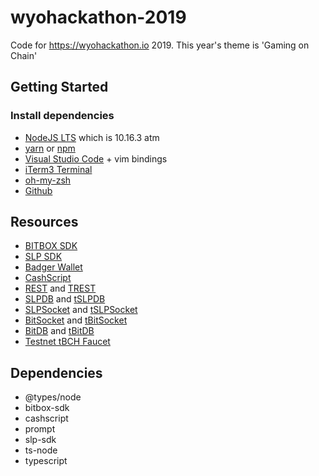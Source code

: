 # wyohackathon-2019

Code for https://wyohackathon.io 2019. This year's theme is 'Gaming on Chain'

## Getting Started

### Install dependencies

- [NodeJS LTS](https://nodejs.org/en) which is 10.16.3 atm
- [yarn](https://yarnpkg.com/lang/en/) or [npm](npmjs.com)
- [Visual Studio Code](https://code.visualstudio.com) + vim bindings
- [iTerm3 Terminal](https://www.iterm2.com/version3.html)
- [oh-my-zsh](https://github.com/robbyrussell/oh-my-zsh)
- [Github](https://github.com/Bitcoin-com/)

## Resources

- [BITBOX SDK](https://developer.bitcoin.com/bitbox)
- [SLP SDK](https://developer.bitcoin.com/slp)
- [Badger Wallet](https://badger.bitcoin.com)
- [CashScript](https://developer.bitcoin.com/cashscript/docs/getting-started)
- [REST](https://rest.bitcoin.com) and [TREST](https://trest.bitcoin.com)
- [SLPDB](https://slpdb.bitcoin.com) and [tSLPDB](https://tslpdb.bitcoin.com)
- [SLPSocket](https://slpsocket.bitcoin.com) and [tSLPSocket](https://tslpsocket.bitcoin.com)
- [BitSocket](https://bitsocket.bitcoin.com) and [tBitSocket](https://tbitsocket.bitcoin.com)
- [BitDB](https://bitdb.bitcoin.com) and [tBitDB](https://tbitdb.bitcoin.com)
- [Testnet tBCH Faucet](https://developer.bitcoin.com/faucets/bch/)

## Dependencies

- @types/node
- bitbox-sdk
- cashscript
- prompt
- slp-sdk
- ts-node
- typescript

